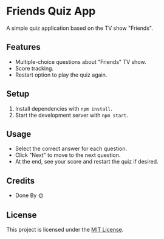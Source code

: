 # Friends Quiz App

A simple quiz application based on the TV show "Friends".

## Features

- Multiple-choice questions about "Friends" TV show.
- Score tracking.
- Restart option to play the quiz again.

## Setup

1. Install dependencies with `npm install`.
2. Start the development server with `npm start`.

## Usage

- Select the correct answer for each question.
- Click "Next" to move to the next question.
- At the end, see your score and restart the quiz if desired.

## Credits

- Done By 🌞

## License

This project is licensed under the [MIT License](LICENSE).
